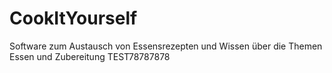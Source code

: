 # CookItYourself
Software zum Austausch von Essensrezepten und Wissen über die Themen Essen und Zubereitung
TEST78787878